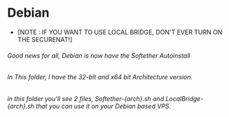 # Debian

- [NOTE : IF YOU WANT TO USE LOCAL BRIDGE, DON'T EVER TURN ON THE SECURENAT!]

###### Good news for all, Debian is now have the Softether Autoinstall

###### In This folder, I have the 32-bit and x64 bit Architecture version.

###### in this folder you'll see 2 files, Softether-{arch}.sh and LocalBridge-{arch}.sh that you can use it on your Debian based VPS.
